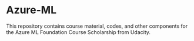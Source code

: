 # Azure-ML
This repository contains course material, codes, and other components for the Azure ML Foundation Course Scholarship from Udacity.
